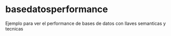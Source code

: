 # basedatosperformance
Ejemplo para ver el performance de bases de datos con llaves semanticas y tecnicas
